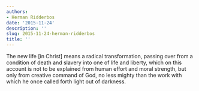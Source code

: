 ```yaml
---
authors:
- Herman Ridderbos
date: '2015-11-24'
description: ''
slug: 2015-11-24-herman-ridderbos
title: ''
---
```

The new life [in Christ] means a radical transformation, passing over from a condition of death and slavery into one of life and liberty, which on this account is not to be explained from human effort and moral strength, but only from creative command of God, no less mighty than the work with which he once called forth light out of darkness.



